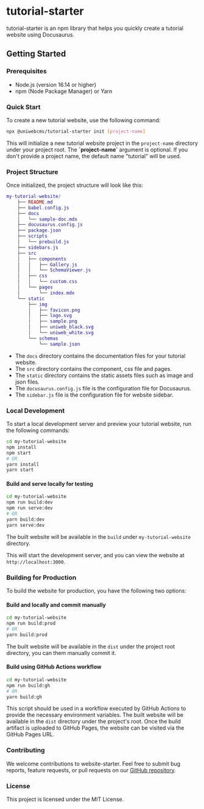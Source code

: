 # tutorial-starter

tutorial-starter is an npm library that helps you quickly create a tutorial website using Docusaurus.

## Getting Started

### Prerequisites

- Node.js (version 16.14 or higher)
- npm (Node Package Manager) or Yarn

### Quick Start

To create a new tutorial website, use the following command:

```bash
npx @uniwebcms/tutorial-starter init [project-name]
```

This will initialize a new tutorial website project in the `project-name` directory under your project root. The <b>\`project-name\`</b> argument is optional. If you don't provide a project name, the default name "tutorial" will be used.

### Project Structure

Once initialized, the project structure will look like this:

```lua
my-tutorial-website/
    ├── README.md
    ├── babel.config.js
    ├── docs
    │   └── sample-doc.mdx
    ├── docusaurus.config.js
    ├── package.json
    ├── scripts
    │   └── prebuild.js
    ├── sidebars.js
    ├── src
    │   ├── components
    │   │   ├── Gallery.js
    │   │   └── SchemaViewer.js
    │   ├── css
    │   │   └── custom.css
    │   └── pages
    │       └── index.mdx
    └── static
        ├── img
        │   ├── favicon.png
        │   ├── logo.svg
        │   ├── sample.png
        │   ├── uniweb_black.svg
        │   └── uniweb_white.svg
        └── schemas
            └── sample.json
```
- The `docs` directory contains the documentation files for your tutorial website.
- The `src` directory contains the component, css file and pages.
- The `static` directory contains the static assets files such as image and json files.
- The `docusaurus.config.js` file is the configuration file for Docusaurus.
- The `sidebar.js` file is the configuration file for website sidebar.

### Local Development

To start a local development server and preview your tutorial website, run the following commands:

```bash
cd my-tutorial-website
npm install
npm start
# OR
yarn install
yarn start
```

#### Build and serve locally for testing
```bash
cd my-tutorial-website
npm run build:dev
npm run serve:dev
# OR
yarn build:dev
yarn serve:dev
```
The built website will be available in the `build` under `my-tutorial-website` directory.

This will start the development server, and you can view the website at `http://localhost:3000`.

### Building for Production
To build the website for production, you have the following two options:

#### Build and locally and commit manually
```bash
cd my-tutorial-website
npm run build:prod
# OR
yarn build:prod
```
The built website will be available in the `dist` under the project root directory, you can them manually commit it.

#### Build using GitHub Actions workflow
```bash
cd my-tutorial-website
npm run build:gh
# OR
yarn build:gh
```
This script should be used in a workflow executed by GitHub Actions to provide the necessary environment variables. The built website will be available in the `dist` directory under the project's root. Once the build artifact is uploaded to GitHub Pages, the website can be visited via the GitHub Pages URL.

### Contributing
We welcome contributions to website-starter. Feel free to submit bug reports, feature requests, or pull requests on our [GitHub repository](https://github.com/uniwebcms).

### License
This project is licensed under the MIT License.
